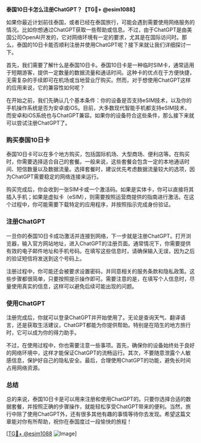 **泰国10日卡怎么注册ChatGPT？【TG💪+ @esim1088】**

如果你最近计划前往泰国，或者已经在泰国旅行，可能会遇到需要使用网络服务的情况。比如你想通过ChatGPT获取一些帮助或信息。不过，由于ChatGPT是由美国公司OpenAI开发的，它对网络环境有一定的要求，尤其是在国际访问时。那么，泰国的10日卡能否顺利注册并使用ChatGPT呢？接下来就让我们详细探讨一下。

首先，我们需要了解什么是泰国10日卡。泰国10日卡是一种临时SIM卡，通常适用于短期游客，提供一定数量的数据流量和通话时间。这种卡的优点在于方便快捷，无需复杂的手续即可在机场或当地营业厅购买。然而，对于想使用ChatGPT这样的应用来说，它的兼容性如何呢？

在开始之前，我们先确认几个基本条件：你的设备是否支持eSIM技术，以及你的手机操作系统是否为安卓或iOS。目前，大多数现代智能手机都支持eSIM技术，而安卓和iOS系统也与ChatGPT兼容。如果你的设备符合这些条件，那么接下来就可以尝试注册ChatGPT了。

### 购买泰国10日卡

泰国10日卡可以在多个地方购买，包括国际机场、大型商场、便利店等。在购买时，你需要选择适合自己的套餐。一般来说，这些套餐会包含一定的本地通话时间、短信数量以及数据流量。选择套餐时，建议优先考虑数据流量较大的选项，因为ChatGPT需要稳定的网络连接来运行。

购买完成后，你会收到一张SIM卡或一个激活码。如果是实体卡，你可以直接将其插入手机；如果是虚拟卡（eSIM），则需要按照运营商提供的指南进行激活。在这个过程中，你可能需要下载特定的应用程序，并按照指示完成身份验证。

### 注册ChatGPT

一旦你的泰国10日卡成功激活并连接到网络，下一步就是注册ChatGPT。打开浏览器，输入官方网站地址，进入ChatGPT的注册页面。通常情况下，你需要提供有效的电子邮件地址和手机号码。在填写这些信息时，请确保输入无误，因为之后的验证短信将发送到这个号码上。

注册过程中，你可能还会被要求设置密码，并同意相关的服务条款和隐私政策。这些步骤都很简单，只要按照提示操作即可。需要注意的是，在填写个人信息时，尽量使用真实的信息，这样可以避免后续可能出现的问题。

### 使用ChatGPT

注册完成后，你就可以登录ChatGPT并开始使用了。无论是查询天气、翻译语言，还是获取生活建议，ChatGPT都能为你提供帮助。特别是在陌生的地方旅行时，它可以成为你的得力助手。

不过，在使用过程中，你也需要注意一些事项。首先，确保你的设备始终处于良好的网络环境中，这样才能保证ChatGPT的流畅运行。其次，不要随意泄露个人敏感信息，保护好自己的隐私安全。最后，合理使用ChatGPT的功能，避免长时间占用网络资源。

### 总结

总的来说，泰国10日卡是可以用来注册和使用ChatGPT的。只要你选择合适的数据套餐，并按照正确的步骤操作，就能轻松享受ChatGPT带来的便利。当然，旅行中除了使用ChatGPT外，还有很多其他有趣的事情等待你去发现。希望这篇文章能对你有所帮助，祝你在泰国度过一段愉快的旅程！

[[TG💪+ @esim1088](https://t.me/s/esim1088) ![Image](https://i.postimg.cc/4NQfJmqS/Snipaste-2025-05-13-00-14-12.png)]